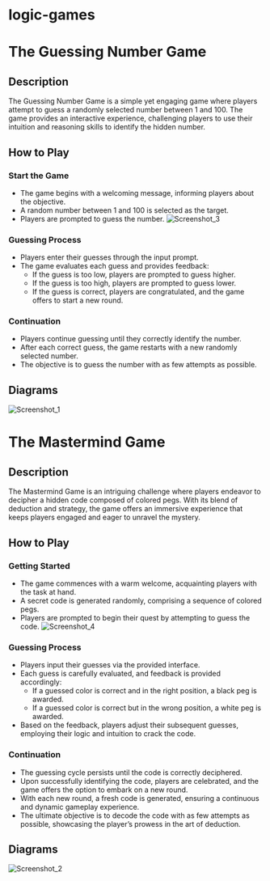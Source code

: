 # logic-games

# The Guessing Number Game
## Description

The Guessing Number Game is a simple yet engaging game where players attempt to guess a randomly selected number between 1 and 100. The game provides an interactive experience, challenging players to use their intuition and reasoning skills to identify the hidden number.

## How to Play

### Start the Game

- The game begins with a welcoming message, informing players about the objective.
- A random number between 1 and 100 is selected as the target.
- Players are prompted to guess the number.
  ![Screenshot_3](https://github.com/user-attachments/assets/6d02d541-07f4-4ce6-b850-28c71a93070f)

### Guessing Process

- Players enter their guesses through the input prompt.
- The game evaluates each guess and provides feedback:
  - If the guess is too low, players are prompted to guess higher.
  - If the guess is too high, players are prompted to guess lower.
  - If the guess is correct, players are congratulated, and the game offers to start a new round.

### Continuation

- Players continue guessing until they correctly identify the number.
- After each correct guess, the game restarts with a new randomly selected number.
- The objective is to guess the number with as few attempts as possible.

## Diagrams
![Screenshot_1](https://github.com/user-attachments/assets/4634e2a9-3e31-4965-89a4-a8a1ee87653d)

# The Mastermind Game

## Description

The Mastermind Game is an intriguing challenge where players endeavor to decipher a hidden code composed of colored pegs. With its blend of deduction and strategy, the game offers an immersive experience that keeps players engaged and eager to unravel the mystery.

## How to Play

### Getting Started

- The game commences with a warm welcome, acquainting players with the task at hand.
- A secret code is generated randomly, comprising a sequence of colored pegs.
- Players are prompted to begin their quest by attempting to guess the code.
  ![Screenshot_4](https://github.com/user-attachments/assets/859ca4fe-c802-4624-a878-00f61d1d170c)

### Guessing Process

- Players input their guesses via the provided interface.
- Each guess is carefully evaluated, and feedback is provided accordingly:
  - If a guessed color is correct and in the right position, a black peg is awarded.
  - If a guessed color is correct but in the wrong position, a white peg is awarded.
- Based on the feedback, players adjust their subsequent guesses, employing their logic and intuition to crack the code.

### Continuation

- The guessing cycle persists until the code is correctly deciphered.
- Upon successfully identifying the code, players are celebrated, and the game offers the option to embark on a new round.
- With each new round, a fresh code is generated, ensuring a continuous and dynamic gameplay experience.
- The ultimate objective is to decode the code with as few attempts as possible, showcasing the player’s prowess in the art of deduction.

## Diagrams
![Screenshot_2](https://github.com/user-attachments/assets/e5c4e70e-476e-4452-b058-dce429163351)
